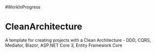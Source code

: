 #WorkInProgress

# CleanArchitecture
A template for creating projects with a Clean Architecture - DDD, CQRS, Mediator, Blazor, ASP.NET Core 3, Entity Framework Core


